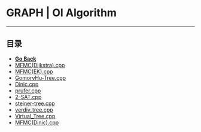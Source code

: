 
# GRAPH | OI Algorithm

---

## 目录

- [**Go Back**](./../)
- [MFMC(Dijkstra).cpp](MFMC(Dijkstra).md)
- [MFMC(EK).cpp](MFMC(EK).md)
- [GomoryHu-Tree.cpp](GomoryHu-Tree.md)
- [Dinic.cpp](Dinic.md)
- [prufer.cpp](prufer.md)
- [2-SAT.cpp](2-SAT.md)
- [steiner-tree.cpp](steiner-tree.md)
- [verdiv_tree.cpp](verdiv_tree.md)
- [Virtual_Tree.cpp](Virtual_Tree.md)
- [MFMC(Dinic).cpp](MFMC(Dinic).md)
